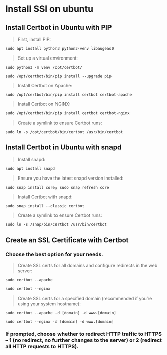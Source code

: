 ﻿# Install SSl on ubuntu

## Install Certbot in Ubuntu with PIP

> First, install PIP:
``` 
sudo apt install python3 python3-venv libaugeas0
```
> Set up a virtual environment:
```
sudo python3 -m venv /opt/certbot/

sudo /opt/certbot/bin/pip install --upgrade pip
```
> Install Certbot on Apache:
```
sudo /opt/certbot/bin/pip install certbot certbot-apache
```
> Install Certbot on NGINX:
```
sudo /opt/certbot/bin/pip install certbot certbot-nginx
```

> Create a symlink to ensure Certbot runs:
```
sudo ln -s /opt/certbot/bin/certbot /usr/bin/certbot
```
## Install Certbot in Ubuntu with snapd

> Install snapd:
```
sudo apt install snapd
```
> Ensure you have the latest snapd version installed:
```
sudo snap install core; sudo snap refresh core
```

> Install Certbot with snapd:
```
sudo snap install --classic certbot
```
> Create a symlink to ensure Certbot runs:
```
sudo ln -s /snap/bin/certbot /usr/bin/certbot
```

## Create an SSL Certificate with Certbot

### Choose the best option for your needs.

> Create SSL certs for all domains and configure redirects in the web server:
```
sudo certbot --apache

sudo certbot --nginx
```

> Create SSL certs for a specified domain (recommended if you’re using your system hostname):
```
sudo certbot --apache -d [domain] -d www.[domain]

sudo certbot --nginx -d [domain] -d www.[domain]
```

### If prompted, choose whether to redirect HTTP traffic to HTTPS – 1 (no redirect, no further changes to the server) or 2 (redirect all HTTP requests to HTTPS).
